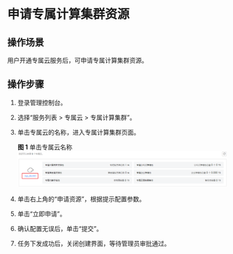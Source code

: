 # 申请专属计算集群资源<a name="ZH-CN_TOPIC_0035747088"></a>

## 操作场景<a name="section52246309204738"></a>

用户开通专属云服务后，可申请专属计算集群资源。

## 操作步骤<a name="section36833590204738"></a>

1.  登录管理控制台。
2.  选择“服务列表 \> 专属云 \> 专属计算集群”。
3.  单击专属云的名称，进入专属计算集群页面。

    **图 1**  单击专属云名称<a name="fig424051118353"></a>  
    ![](figures/单击专属云名称.png "单击专属云名称")

4.  单击右上角的“申请资源”，根据提示配置参数。
5.  单击“立即申请”。
6.  确认配置无误后，单击“提交”。
7.  任务下发成功后，关闭创建界面，等待管理员审批通过。

